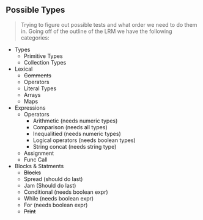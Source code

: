 ## Possible Types

> Trying to figure out possible tests and what order we need to do them in.
> Going off of the outline of the LRM we have the following categories:

* Types
    * Primitive Types
    * Collection Types
* Lexical
    * ~~Comments~~
    * Operators
    * Literal Types
    * Arrays
    * Maps
* Expressions
    * Operators
        * Arithmetic (needs numeric types)
        * Comparison (needs all types)
        * Inequalitied (needs numeric types)
        * Logical operators (needs boolean types)
        * String concat (needs string type)
    * Assignment
    * Func Call
* Blocks & Statments
    * ~~Blocks~~
    * Spread (should do last)
    * Jam (Should do last)
    * Conditional (needs boolean expr)
    * While (needs boolean expr)
    * For (needs boolean expr)
    * ~~Print~~
